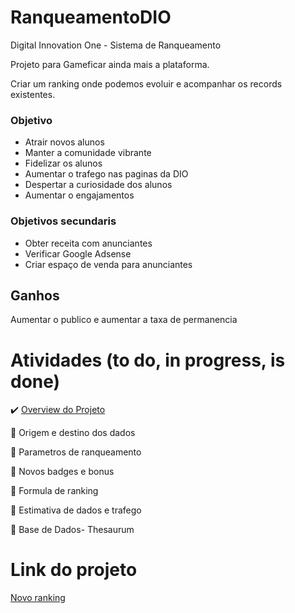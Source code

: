 # RanqueamentoDIO
Digital Innovation One - Sistema de Ranqueamento 

Projeto para Gameficar ainda mais a plataforma.

Criar um ranking onde podemos evoluir e acompanhar os records existentes.

### Objetivo

- Atrair novos alunos
- Manter a comunidade vibrante
- Fidelizar os alunos
- Aumentar o trafego nas paginas da DIO
- Despertar a curiosidade dos alunos
- Aumentar o engajamentos

### Objetivos secundaris

- Obter receita com anunciantes
- Verificar Google Adsense 
- Criar espaço de venda para anunciantes

## Ganhos 
 
Aumentar o publico e aumentar a taxa de permanencia

# Atividades (to do, in progress, is done)

:heavy_check_mark: [Overview do Projeto](https://github.com/VagnerBellacosa/RanqueamentoDIO/blob/main/Overview.Md)

:construction: Origem e destino dos dados

:construction: Parametros de ranqueamento

:construction: Novos badges e bonus

:construction: Formula de ranking

:construction: Estimativa de dados e trafego

:construction: Base de Dados- Thesaurum

# Link do projeto

[Novo ranking](https://github.com/users/VagnerBellacosa/projects/1)
